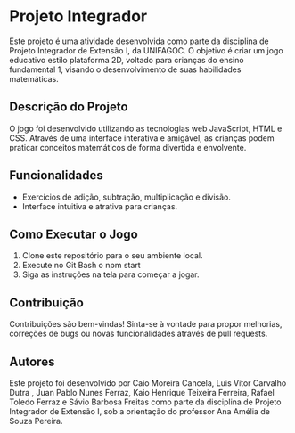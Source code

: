 # Projeto Integrador

Este projeto é uma atividade desenvolvida como parte da disciplina de Projeto Integrador de Extensão I, da UNIFAGOC. O objetivo é criar um jogo educativo estilo plataforma 2D, voltado para crianças do ensino fundamental 1, visando o desenvolvimento de suas habilidades matemáticas.

## Descrição do Projeto

O jogo foi desenvolvido utilizando as tecnologias web JavaScript, HTML e CSS. Através de uma interface interativa e amigável, as crianças podem praticar conceitos matemáticos de forma divertida e envolvente.

## Funcionalidades

- Exercícios de adição, subtração, multiplicação e divisão.
- Interface intuitiva e atrativa para crianças.

## Como Executar o Jogo

1. Clone este repositório para o seu ambiente local.
2. Execute no Git Bash o npm start
3. Siga as instruções na tela para começar a jogar.

## Contribuição

Contribuições são bem-vindas! Sinta-se à vontade para propor melhorias, correções de bugs ou novas funcionalidades através de pull requests.

## Autores

Este projeto foi desenvolvido por Caio Moreira Cancela, Luis Vitor Carvalho Dutra , Juan Pablo Nunes Ferraz, Kaio Henrique Teixeira Ferreira, Rafael Toledo Ferraz e Sávio Barbosa Freitas como parte da disciplina de Projeto Integrador de Extensão I, sob a orientação do professor Ana Amélia de Souza Pereira.

